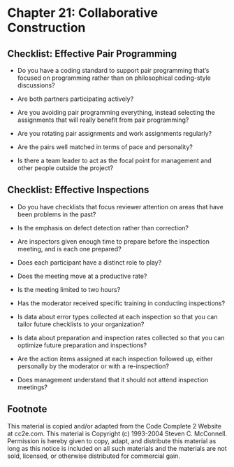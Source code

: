 Chapter 21: Collaborative Construction
======================================

Checklist: Effective Pair Programming
-------------------------------------

- Do you have a coding standard to support pair programming that’s focused on programming rather
than on philosophical coding-style discussions?

- Are both partners participating actively?

- Are you avoiding pair programming everything, instead selecting the assignments that will really benefit from pair programming?

- Are you rotating pair assignments and work assignments regularly?

- Are the pairs well matched in terms of pace and personality?

- Is there a team leader to act as the focal point for management and other people outside the project?

Checklist: Effective Inspections
--------------------------------

- Do you have checklists that focus reviewer attention on areas that have been problems in the past?

- Is the emphasis on defect detection rather than correction?

- Are inspectors given enough time to prepare before the inspection meeting, and is each one prepared?

- Does each participant have a distinct role to play?

- Does the meeting move at a productive rate?

- Is the meeting limited to two hours?

- Has the moderator received specific training in conducting inspections?

- Is data about error types collected at each inspection so that you can tailor future checklists to your organization?

- Is data about preparation and inspection rates collected so that you can optimize future preparation and inspections?

- Are the action items assigned at each inspection followed up, either personally by the moderator or with a re-inspection?

- Does management understand that it should not attend inspection meetings?


Footnote
--------
This material is copied and/or adapted from the Code Complete 2 Website at cc2e.com. This material is Copyright (c) 1993-2004 Steven C. McConnell. Permission is hereby given to copy, adapt, and distribute this material as long as this notice is included on all such materials and the materials are not sold, licensed, or otherwise distributed for commercial gain.
